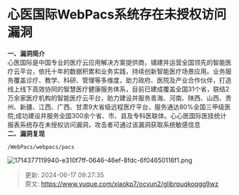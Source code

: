 # 心医国际WebPacs系统存在未授权访问漏洞

**<font style="color:rgb(38, 38, 38);">一、漏洞简介</font>**<font style="color:rgb(38, 38, 38);">  
</font><font style="color:rgb(38, 38, 38);">心医国际是中国专业的医疗云应用解决方案提供商，铺建并运营全国领先的智能医疗云平台，依托十年的数据积累和业务实践，持续创新智能医疗场景应用。业务服务覆盖诊疗、教学、科研、管理等多维度，助力政府、医院及产业合作伙伴，打造线上线下高效协同的智慧医疗健康服务体系，目前已建成覆盖全国31个省，联结2万余家医疗机构的智能医疗云平台，助力建设并服务青海、河南、陕西、山西、贵州、新疆、江西、广西、甘肃9大省级远程医疗平台，服务通达80%全国三甲级医院;成功建设并服务全国300余个省、市、县及专科医联体。心心医国际医技统计报表系统存在未授权访问漏洞，攻击者可通过该漏洞获取系统敏感信息  
</font>**<font style="color:rgb(38, 38, 38);">二、漏洞复现</font>**

```plain
/WebPacs/webpacs/pacs
```

![1714377119940-e310f7ff-0646-46ef-8fdc-6f04650116f1.png](./img/hZdTMQthxVtuKvY4/1714377119940-e310f7ff-0646-46ef-8fdc-6f04650116f1-034280.png)





> 更新: 2024-06-17 09:27:35  
> 原文: <https://www.yuque.com/xiaokp7/ocvun2/glibrpuqkoqgg9wz>